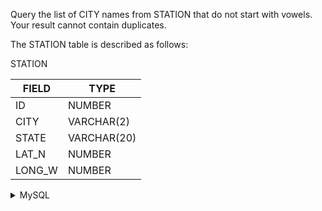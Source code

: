 Query the list of CITY names from STATION that do not start with vowels. Your result cannot contain duplicates.

The STATION table is described as follows:

STATION

|FIELD|TYPE|
|---|---|
|ID|NUMBER|
|CITY|VARCHAR(2)|
|STATE|VARCHAR(20)|
|LAT_N|NUMBER|
|LONG_W|NUMBER|

<details>

  <summary>MySQL</summary>

```sql
SELECT DISTINCT CITY
FROM STATION
WHERE SUBSTR(CITY, 1, 1) NOT IN ('a', 'e', 'i', 'o', 'u');
```

</details>
